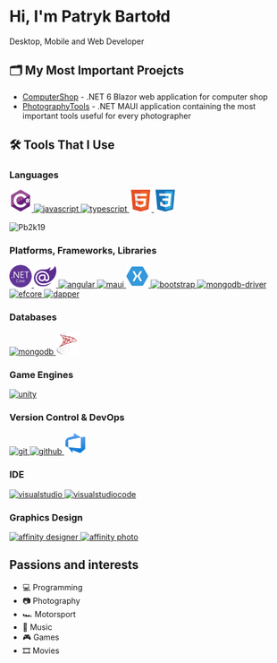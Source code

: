 # Hi, I'm Patryk Bartołd
<p align="left"> Desktop, Mobile and Web Developer</p>

## 🗂️ My Most Important Proejcts
* [ComputerShop](https://github.com/Pb2k19/ComputerShop) - .NET 6 Blazor web application for computer shop
* [PhotographyTools](https://github.com/Pb2k19/PhotographyTools) - .NET MAUI application containing the most important tools useful for every photographer

## 🛠 Tools That I Use
### Languages
<p align="left" margin-left="15">
<a href="https://learn.microsoft.com/en-us/dotnet/csharp/" target="_blank" rel="noreferrer"> <img src="https://raw.githubusercontent.com/devicons/devicon/master/icons/csharp/csharp-original.svg" alt="csharp" width="40"/> </a> 
<a href="https://developer.mozilla.org/en-US/docs/Web/JavaScript" target="_blank" rel="noreferrer"> <img src="https://upload.wikimedia.org/wikipedia/commons/9/99/Unofficial_JavaScript_logo_2.svg" alt="javascript" width="40" heigth="40"/> </a>
<a href="https://www.typescriptlang.org/" target="_blank" rel="noreferrer"> <img src="https://upload.wikimedia.org/wikipedia/commons/thumb/4/4c/Typescript_logo_2020.svg/2048px-Typescript_logo_2020.svg.png" alt="typescript" width="40" heigth="40"/> </a> 
<a href="https://developer.mozilla.org/en-US/docs/Web/HTML" target="_blank" rel="noreferrer"> <img src="https://github.com/devicons/devicon/blob/master/icons/html5/html5-original.svg" alt="html5" width="40" heigth="40"/> </a> 
<a href="https://developer.mozilla.org/en-US/docs/Web/CSS" target="_blank" rel="noreferrer"> <img src="https://raw.githubusercontent.com/devicons/devicon/master/icons/css3/css3-original.svg" alt="css" width="40" heigth="40"/> </a> 
</p>

<img align="center" src="https://github-readme-stats.vercel.app/api/top-langs?username=Pb2k19&show_icons=true&locale=en&layout=compact&theme=dracula" alt="Pb2k19" />

### Platforms, Frameworks, Libraries
<p align="left">
<a href="https://dotnet.microsoft.com/" target="_blank" rel="noreferrer"> <img src="https://raw.githubusercontent.com/devicons/devicon/master/icons/dotnetcore/dotnetcore-original.svg" alt="dotnet" width="40" heigth="40"/> </a>
<a href="https://learn.microsoft.com/en-us/aspnet/core/blazor" target="_blank" rel="noreferrer"> <img src="https://raw.githubusercontent.com/devicons/devicon/master/icons/blazor/blazor-original.svg" alt="blazor" width="40" heigth="40"/> </a>
<a href="https://angular.dev/" target="_blank" rel="noreferrer"> <img src="https://upload.wikimedia.org/wikipedia/commons/thumb/c/cf/Angular_full_color_logo.svg/1200px-Angular_full_color_logo.svg.png" alt="angular" width="40" heigth="40"/> </a>
<a href="https://learn.microsoft.com/en-us/dotnet/maui/what-is-maui?view=net-maui-8.0" target="_blank" rel="noreferrer"> <img src="https://devblogs.microsoft.com/dotnet/wp-content/uploads/sites/10/2021/10/shadow.png)" alt="maui" width="40" heigth="40"/> </a>
<a href="https://dotnet.microsoft.com/apps/xamarin" target="_blank" rel="noreferrer"> <img src="https://raw.githubusercontent.com/devicons/devicon/master/icons/xamarin/xamarin-original.svg" alt="xamarin" width="40" heigth="40"/> </a>
<a href="https://getbootstrap.com" target="_blank" rel="noreferrer"> <img src="https://upload.wikimedia.org/wikipedia/commons/b/b2/Bootstrap_logo.svg" alt="bootstrap" width="50" heigth="40"/> </a>
<a href="https://www.mongodb.com/docs/drivers/csharp/current/" target="_blank" rel="noreferrer"> <img src="https://upload.wikimedia.org/wikipedia/commons/0/00/Mongodb-svgrepo-com.svg" alt="mongodb-driver" width="40" heigth="40"/> </a>
<a href="https://learn.microsoft.com/pl-pl/ef/core/" target="_blank" rel="noreferrer"> <img src="https://learn.microsoft.com/pl-pl/ef/core/what-is-new/ef-core-8.0/ef8.png" alt="efcore" width="75" heigth="40"/> </a>
<a href="https://github.com/DapperLib/Dapper" target="_blank" rel="noreferrer"> <img src="https://repository-images.githubusercontent.com/1613345/9d4ed380-a8e8-11eb-9f21-c8c87b0f4275" alt="dapper" width="60" heigth="40"/> </a>
</p>

### Databases
<p align="left">
<a href="https://www.mongodb.com/" target="_blank" rel="noreferrer"> <img src="https://upload.wikimedia.org/wikipedia/commons/0/00/Mongodb-svgrepo-com.svg" alt="mongodb" width="40" heigth="40"/> </a> 
<a href="https://www.microsoft.com/en/sql-server/sql-server-downloads" target="_blank" rel="noreferrer"> <img src="https://github.com/devicons/devicon/blob/master/icons/microsoftsqlserver/microsoftsqlserver-original.svg" alt="mssql" width="40" heigth="40"/> </a> 
</p>

### Game Engines
<p align="left">
<a href="https://unity.com/" target="_blank" rel="noreferrer"> <img src="https://upload.wikimedia.org/wikipedia/commons/5/55/Unity3D_Logo.jpg" alt="unity" width="75" heigth="40"/> </a> 
</p>

### Version Control & DevOps
<p align="left">
<a href="https://git-scm.com/" target="_blank" rel="noreferrer"> <img src="https://git-scm.com/images/logos/downloads/Git-Icon-1788C.svg" alt="git" width="40" heigth="40"/> </a>
<a href="https://github.com/" target="_blank" rel="noreferrer"> <img src="https://github.githubassets.com/assets/GitHub-Mark-ea2971cee799.png" alt="github" width="40" heigth="40"/> </a>
<a href="https://azure.microsoft.com/pl-pl/products/devops" target="_blank" rel="noreferrer"> <img src="https://raw.githubusercontent.com/devicons/devicon/master/icons/azuredevops/azuredevops-original.svg" alt="azure" width="40" heigth="40"/> </a> 
</p>

### IDE
<p align="left">
<a href="https://visualstudio.microsoft.com" target="_blank" rel="noreferrer"> <img src="https://upload.wikimedia.org/wikipedia/commons/5/59/Visual_Studio_Icon_2019.svg" alt="visualstudio" width="40" heigth="40"/> </a>
<a href="https://code.visualstudio.com" target="_blank" rel="noreferrer"> <img src="https://upload.wikimedia.org/wikipedia/commons/9/9a/Visual_Studio_Code_1.35_icon.svg" alt="visualstudiocode" width="40" heigth="40"/> </a>
</p>

### Graphics Design
<p align="left">
<a href="https://affinity.serif.com/en-gb/designer/" target="_blank" rel="noreferrer"> <img src="https://upload.wikimedia.org/wikipedia/commons/3/3c/Affinity_Designer_2-logo.svg" alt="affinity designer" width="40" heigth="40"/> </a>
<a href="https://affinity.serif.com/en-gb/photo/" target="_blank" rel="noreferrer"> <img src="https://upload.wikimedia.org/wikipedia/commons/f/f5/Affinity_Photo_V2_icon.svg" alt="affinity photo" width="40" heigth="40"/> </a>
</p>

## Passions and interests
* 💻 Programming
* 📷 Photography
* 🏎️ Motorsport
* 🎵 Music
* 🎮 Games
* 🎞 Movies


<!--
**Pb2k19/Pb2k19** is a ✨ _special_ ✨ repository because its `README.md` (this file) appears on your GitHub profile.

Here are some ideas to get you started:

- 🔭 I’m currently working on ...
- 🌱 I’m currently learning ...
- 👯 I’m looking to collaborate on ...
- 🤔 I’m looking for help with ...
- 💬 Ask me about ...
- 📫 How to reach me: ...
- 😄 Pronouns: ...
- ⚡ Fun fact: ...
-->
